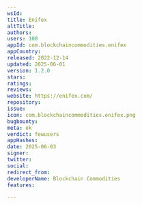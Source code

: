 ```yaml
---
wsId: 
title: Enifex
altTitle: 
authors: 
users: 100
appId: com.blockchaincommodities.enifex
appCountry: 
released: 2022-12-14
updated: 2025-06-01
version: 1.2.0
stars: 
ratings: 
reviews: 
website: https://enifex.com/
repository: 
issue: 
icon: com.blockchaincommodities.enifex.png
bugbounty: 
meta: ok
verdict: fewusers
appHashes: 
date: 2025-06-03
signer: 
twitter: 
social: 
redirect_from: 
developerName: Blockchain Commodities
features: 

---
```


